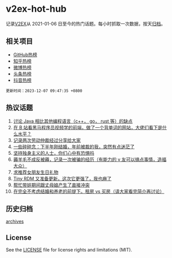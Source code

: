# v2ex-hot-hub

 记录[V2EX](https://www.v2ex.com/)从 2021-01-06 日至今的热门话题。每小时抓取一次数据，按天[归档](archives)。
 
 ## 相关项目

- [GitHub热榜](https://github.com/snaildev/github-hot-hub)
- [知乎热榜](https://github.com/snaildev/zhihu-hot-hub)
- [微博热榜](https://github.com/snaildev/weibo-hot-hub)
- [头条热榜](https://github.com/snaildev/toutiao-hot-hub)
- [抖音热榜](https://github.com/snaildev/douyin-hot-hub)


 `更新时间：2023-12-07 09:47:35 +0800`

## 热议话题

1. [讨论 Java 相比其他编程语言（c++， go， rust 等）的缺点](https://www.v2ex.com/t/997966)
1. [在 B 站看黑马程序员视频学的前端，做了一个背单词的网站，大佬们看下是什么水平？](https://www.v2ex.com/t/997978)
1. [记录两次劳动仲裁经过分享给大家](https://www.v2ex.com/t/997974)
1. [一些碎碎念：下半年刚结婚，年前被裁的我，突然有点迷茫了](https://www.v2ex.com/t/998024)
1. [坚持独身主义的人士，你们心中有恐惧吗](https://www.v2ex.com/t/998051)
1. [薅羊毛不成反被薅，记录一次被骗的经历（有能力的 v 友可以搞点事情，造福大众）](https://www.v2ex.com/t/998220)
1. [求推荐女朋友生日礼物](https://www.v2ex.com/t/998065)
1. [Tiny RDM 又准备更新，这次它更强了，我也麻了](https://www.v2ex.com/t/998058)
1. [帮忙带娃期间跟丈母娘产生了直接冲突](https://www.v2ex.com/t/998217)
1. [在完全不考虑结婚和养老的前提下。租房 vs 买房（请大家看完简介再讨论）](https://www.v2ex.com/t/998019)

## 历史归档

[archives](archives)

## License

See the [LICENSE](LICENSE) file for license rights and limitations (MIT).
